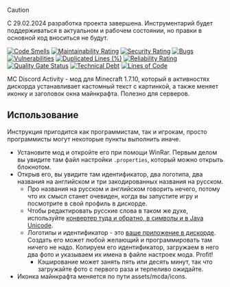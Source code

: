 > [!CAUTION]
> С 29.02.2024 разработка проекта завершена. Инструментарий будет поддерживаться в актуальном и рабочем состоянии, но
> правки в основной код вноситься не будут.

[![Code Smells][code_smells_badge]][code_smells_link]
[![Maintainability Rating][maintainability_rating_badge]][maintainability_rating_link]
[![Security Rating][security_rating_badge]][security_rating_link]
[![Bugs][bugs_badge]][bugs_link]
[![Vulnerabilities][vulnerabilities_badge]][vulnerabilities_link]
[![Duplicated Lines (%)][duplicated_lines_density_badge]][duplicated_lines_density_link]
[![Reliability Rating][reliability_rating_badge]][reliability_rating_link]
[![Quality Gate Status][quality_gate_status_badge]][quality_gate_status_link]
[![Technical Debt][technical_debt_badge]][technical_debt_link]
[![Lines of Code][lines_of_code_badge]][lines_of_code_link]

MC Discord Activity - мод для Minecraft 1.7.10, который в активностях дискорда устанавливает кастомный текст с
картинкой, а также меняет иконку и заголовок окна майнкрафта. Полезно для серверов.

## Использование

Инструкция пригодится как программистам, так и игрокам, просто программисты могут некоторые пункты выполнить иначе.

* Установите мод и откройте его при помощи WinRar. Первым делом вы увидите там файл настройки `.properties`, который
  можно открыть блокнотом.
* Открыв его, вы увидите там идентификатор, два логотипа, два названия на английском и три закодированных названия на
  русском.
    * Про названия на русском и английском говорить нечего, потому что их смысл станет очевиден, когда вы запустите игру
      и посмотрите в свой профиль в дискорде.
    * Чтобы редактировать русские слова в таком же духе,
      используйте [конвертер туда и обратно, в символы и в Java Unicode](https://r12a.github.io/app-conversion/).
    * Логотипы и идентификатор - это [ваше приложение в дискорде](https://discord.com/developers/applications). Создать
      его может любой желающий и программировать там ничего не надо. Копируем его идентификатор, загружаем в него два
      фото и указываем их имена в файле настроек мода. Profit!
        * Кэширование может занять пять или десять минут, так что загружайте фото с первого раза и терпеливо ожидайте.
* Иконка майнкрафта меняется по пути assets/mcda/icons.

<!----------------------------------------------------------------------------->

[code_smells_badge]: https://sonarcloud.io/api/project_badges/measure?project=Hummel009_MC-Discord-Activity&metric=code_smells
[code_smells_link]: https://sonarcloud.io/summary/overall?id=Hummel009_MC-Discord-Activity
[maintainability_rating_badge]: https://sonarcloud.io/api/project_badges/measure?project=Hummel009_MC-Discord-Activity&metric=sqale_rating
[maintainability_rating_link]: https://sonarcloud.io/summary/overall?id=Hummel009_MC-Discord-Activity
[security_rating_badge]: https://sonarcloud.io/api/project_badges/measure?project=Hummel009_MC-Discord-Activity&metric=security_rating
[security_rating_link]: https://sonarcloud.io/summary/overall?id=Hummel009_MC-Discord-Activity
[bugs_badge]: https://sonarcloud.io/api/project_badges/measure?project=Hummel009_MC-Discord-Activity&metric=bugs
[bugs_link]: https://sonarcloud.io/summary/overall?id=Hummel009_MC-Discord-Activity
[vulnerabilities_badge]: https://sonarcloud.io/api/project_badges/measure?project=Hummel009_MC-Discord-Activity&metric=vulnerabilities
[vulnerabilities_link]: https://sonarcloud.io/summary/overall?id=Hummel009_MC-Discord-Activity
[duplicated_lines_density_badge]: https://sonarcloud.io/api/project_badges/measure?project=Hummel009_MC-Discord-Activity&metric=duplicated_lines_density
[duplicated_lines_density_link]: https://sonarcloud.io/summary/overall?id=Hummel009_MC-Discord-Activity
[reliability_rating_badge]: https://sonarcloud.io/api/project_badges/measure?project=Hummel009_MC-Discord-Activity&metric=reliability_rating
[reliability_rating_link]: https://sonarcloud.io/summary/overall?id=Hummel009_MC-Discord-Activity
[quality_gate_status_badge]: https://sonarcloud.io/api/project_badges/measure?project=Hummel009_MC-Discord-Activity&metric=alert_status
[quality_gate_status_link]: https://sonarcloud.io/summary/overall?id=Hummel009_MC-Discord-Activity
[technical_debt_badge]: https://sonarcloud.io/api/project_badges/measure?project=Hummel009_MC-Discord-Activity&metric=sqale_index
[technical_debt_link]: https://sonarcloud.io/summary/overall?id=Hummel009_MC-Discord-Activity
[lines_of_code_badge]: https://sonarcloud.io/api/project_badges/measure?project=Hummel009_MC-Discord-Activity&metric=ncloc
[lines_of_code_link]: https://sonarcloud.io/summary/overall?id=Hummel009_MC-Discord-Activity
